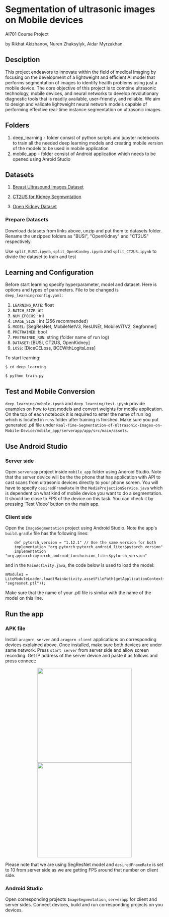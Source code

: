 # Segmentation of ultrasonic images on Mobile devices

AI701 Course Project

by Rikhat Akizhanov, Nuren Zhaksylyk, Aidar Myrzakhan

## Desciption

This project endeavors to innovate within the field of medical imaging by focusing on the development of a lightweight and efficient AI model that performs segmentation of images to identify health problems using just a mobile device. The core objective of this project is to combine ultrasonic technology, mobile devices, and neural networks to develop revolutionary diagnostic tools that is readily available, user-friendly, and reliable. We aim to design and validate lightweight neural network models capable of performing effective real-time instance segmentation on ultrasonic images.

## Folders

1. deep_learning - folder consist of python scripts and jupyter notebooks to train all the needed deep learning models and creating mobile version of the models to be used in mobile application
2. mobile_app - folder consist of Android application which needs to be opened using Anroid Studio


## Datasets

1. [Breast Ultrasound Images Dataset](https://www.kaggle.com/datasets/aryashah2k/breast-ultrasound-images-dataset/)

2. [CT2US for Kidney Segmwntation](https://www.kaggle.com/datasets/siatsyx/ct2usforkidneyseg)

3. [Open Kidney Dataset](http://rsingla.ca/kidneyUS/)

### Prepare Datasets

Download datasets from links above, unzip and put them to datasets folder. Rename the unzipped folders as "BUSI", "OpenKidney" and "CT2US" respectively. 

Use `split_BUSI.ipynb`, `split_OpenKindey.ipynb` and `split_CT2US.ipynb` to divide the dataset to train and test 

## Learning and Configuration

Before start learning specify hyperparameter, model and dataset. Here is options and types of parameters. File to be changed is `deep_learning/config.yaml`:

1. `LEARNING_RATE`: float
2. `BATCH_SIZE`: int
3. `NUM_EPOCHS` : int
4. `IMAGE_SIZE` : int (256 recommended)
5. `MODEL`: [SegResNet, MobileNetV3, ResUNEt, MobileViTV2, Segformer]
6. `PRETRAINED`: bool
7. `PRETRAINED_RUN`: string (folder name of run log)
8. `DATASET`: [BUSI, CT2US, OpenKidney]
9. `LOSS`: [DiceCELoss, BCEWithLogitsLoss]

To start learning:

`$ cd deep_learning`

`$ python train.py`


## Test and Mobile Conversion

`deep_learning/mobole.ipynb` and `deep_learning/test.ipynb` provide examples on how to test models and convert weights for mobile application. On the top of each notebook it is required to enter the name of run log which is located in `runs` folder after training is finished.
Make sure you put generated .ptl file under `Real-Time-Segmentation-of-Ultrasonic-Images-on-Mobile-Device/mobile_app/serverapp/app/src/main/assets`.


## Use Android Studio
### Server side
Open `serverapp` project inside `mobile_app` folder using Android Studio. Note that the server device will be the the phone that has application with API to cast scans from ultrasonic devices directly to your phone screen.
You will have to specify `desiredFrameRate` in the `MediaProjectionService.java` which is dependent on what kind of mobile device you want to do a segmentation. It should be close to FPS of the device on this task. You can check it by pressing 'Test Video' button on the main app.

### Client side
Open the `ImageSegmentation` project using Android Studio. Note the app's `build.gradle` file has the following lines:

```
    def pytorch_version = "1.12.1" // Use the same version for both
    implementation "org.pytorch:pytorch_android_lite:$pytorch_version"
    implementation "org.pytorch:pytorch_android_torchvision_lite:$pytorch_version"
```

and in the `MainActivity.java`, the code below is used to load the model:

```
mModule1 = LiteModuleLoader.load(MainActivity.assetFilePath(getApplicationContext(), "segresnet.ptl"));
```
Make sure that the name of your .ptl file is similar with the name of the model on this line.

## Run the app
### APK file
Install `aragorn server` and `aragorn client` applications on corresponding devices explained above. Once installed, make sure both devices are under same network. Press `start server` from server side and allow screen recording.
Get IP address of the server device and paste it as follows and press connect:

<p align="center">
<img src="https://github.com/ZhNuren/Real-Time-Segmentation-of-Ultrasonic-Images-on-Mobile-Device/assets/43644508/6f6213bf-f6c2-47e8-af2d-4d631edca60b" width="300"/> <img src="https://github.com/ZhNuren/Real-Time-Segmentation-of-Ultrasonic-Images-on-Mobile-Device/assets/43644508/9479df66-8021-4c38-a39d-324b765371bd" width="300"/>
</p>

Please note that we are using SegResNet model and `desiredFrameRate` is set to 10 from server side as we are getting FPS around that number on client side.

### Android Studio
Open corresponding projects `ImageSegmentation`, `serverapp` for client and server sides. Connect devices, build and run corresponding projects on you devices.


